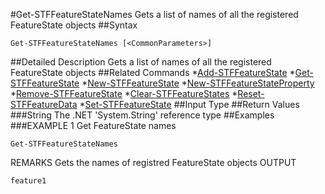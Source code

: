 #Get-STFFeatureStateNames
Gets a list of names of all the registered FeatureState objects
##Syntax
```Get-STFFeatureStateNames [<CommonParameters>]
```
##Detailed Description
Gets a list of names of all the registered FeatureState objects
##Related Commands
*[Add-STFFeatureState](Add-STFFeatureState)
*[Get-STFFeatureState](Get-STFFeatureState)
*[New-STFFeatureState](New-STFFeatureState)
*[New-STFFeatureStateProperty](New-STFFeatureStateProperty)
*[Remove-STFFeatureState](Remove-STFFeatureState)
*[Clear-STFFeatureStates](Clear-STFFeatureStates)
*[Reset-STFFeatureData](Reset-STFFeatureData)
*[Set-STFFeatureState](Set-STFFeatureState)
##Input Type
##Return Values
###String
The .NET 'System.String' reference type
##Examples
###EXAMPLE 1 Get FeatureState names
```Get-STFFeatureStateNames
```
REMARKS
Gets the names of registred FeatureState objects
OUTPUT
```feature1
```
